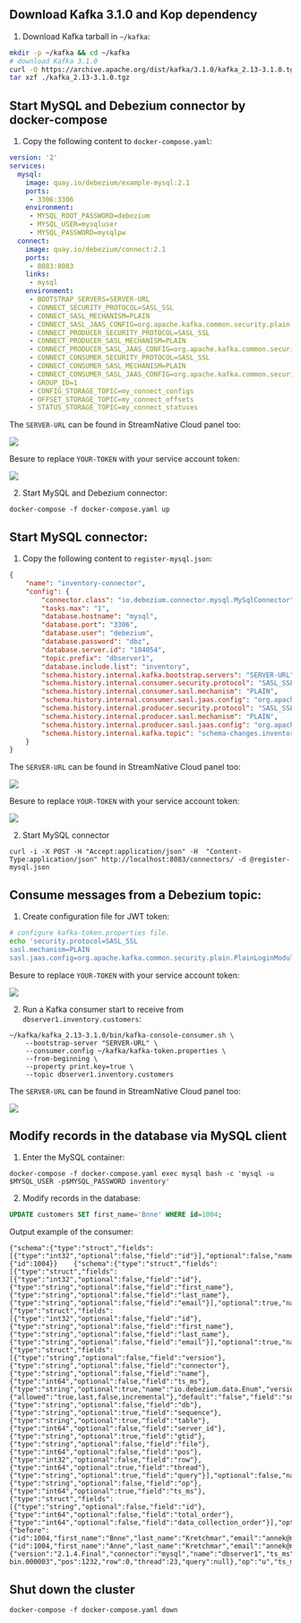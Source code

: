 ## Download Kafka 3.1.0 and Kop dependency

1. Download Kafka tarball in `~/kafka`:

```bash
mkdir -p ~/kafka && cd ~/kafka
# download Kafka 3.1.0
curl -O https://archive.apache.org/dist/kafka/3.1.0/kafka_2.13-3.1.0.tgz
tar xzf ./kafka_2.13-3.1.0.tgz
```

## Start MySQL and Debezium connector by docker-compose

1. Copy the following content to `docker-compose.yaml`:

```yaml
version: '2'
services:
  mysql:
    image: quay.io/debezium/example-mysql:2.1
    ports:
     - 3306:3306
    environment:
     - MYSQL_ROOT_PASSWORD=debezium
     - MYSQL_USER=mysqluser
     - MYSQL_PASSWORD=mysqlpw
  connect:
    image: quay.io/debezium/connect:2.1
    ports:
     - 8083:8083
    links:
     - mysql
    environment:
     - BOOTSTRAP_SERVERS=SERVER-URL
     - CONNECT_SECURITY_PROTOCOL=SASL_SSL
     - CONNECT_SASL_MECHANISM=PLAIN
     - CONNECT_SASL_JAAS_CONFIG=org.apache.kafka.common.security.plain.PlainLoginModule required username="public/default" password="token:YOUR-TOKEN";
     - CONNECT_PRODUCER_SECURITY_PROTOCOL=SASL_SSL
     - CONNECT_PRODUCER_SASL_MECHANISM=PLAIN
     - CONNECT_PRODUCER_SASL_JAAS_CONFIG=org.apache.kafka.common.security.plain.PlainLoginModule required username="public/default" password="token:YOUR-TOKEN";
     - CONNECT_CONSUMER_SECURITY_PROTOCOL=SASL_SSL
     - CONNECT_CONSUMER_SASL_MECHANISM=PLAIN
     - CONNECT_CONSUMER_SASL_JAAS_CONFIG=org.apache.kafka.common.security.plain.PlainLoginModule required username="public/default" password="token:YOUR-TOKEN";
     - GROUP_ID=1
     - CONFIG_STORAGE_TOPIC=my_connect_configs
     - OFFSET_STORAGE_TOPIC=my_connect_offsets
     - STATUS_STORAGE_TOPIC=my_connect_statuses
```
The `SERVER-URL` can be found in StreamNative Cloud panel too:

![](./images/broker-url.jpg)

Besure to replace `YOUR-TOKEN` with your service account token:

![](./images/token.jpg)

2. Start MySQL and Debezium connector:

```shell   
docker-compose -f docker-compose.yaml up
```

## Start MySQL connector:

1. Copy the following content to `register-mysql.json`:
```json
{
    "name": "inventory-connector",
    "config": {
        "connector.class": "io.debezium.connector.mysql.MySqlConnector",
        "tasks.max": "1",
        "database.hostname": "mysql",
        "database.port": "3306",
        "database.user": "debezium",
        "database.password": "dbz",
        "database.server.id": "184054",
        "topic.prefix": "dbserver1",
        "database.include.list": "inventory",
        "schema.history.internal.kafka.bootstrap.servers": "SERVER-URL",
        "schema.history.internal.consumer.security.protocol": "SASL_SSL",
        "schema.history.internal.consumer.sasl.mechanism": "PLAIN",
        "schema.history.internal.consumer.sasl.jaas.config": "org.apache.kafka.common.security.plain.PlainLoginModule required username=\"public/default\" password=\"token:YOUR-TOKEN\";",
        "schema.history.internal.producer.security.protocol": "SASL_SSL",
        "schema.history.internal.producer.sasl.mechanism": "PLAIN",
        "schema.history.internal.producer.sasl.jaas.config": "org.apache.kafka.common.security.plain.PlainLoginModule required username=\"public/default\" password=\"token:YOUR-TOKEN\";",
        "schema.history.internal.kafka.topic": "schema-changes.inventory"
    }
}
```

The `SERVER-URL` can be found in StreamNative Cloud panel too:

![](./images/broker-url.jpg)

Besure to replace `YOUR-TOKEN` with your service account token:

![](./images/token.jpg)

2. Start MySQL connector
```shell
curl -i -X POST -H "Accept:application/json" -H  "Content-Type:application/json" http://localhost:8083/connectors/ -d @register-mysql.json
```

## Consume messages from a Debezium topic:

1. Create configuration file for JWT token:

```bash
# configure kafka-token.properties file.
echo 'security.protocol=SASL_SSL
sasl.mechanism=PLAIN
sasl.jaas.config=org.apache.kafka.common.security.plain.PlainLoginModule required username="public/default" password="token:YOUR-TOKEN";' > ~/kafka-token.properties
```
Besure to replace `YOUR-TOKEN` with your service account token:

![](./images/token.jpg)

2. Run a Kafka consumer start to receive from `dbserver1.inventory.customers`:

```shell
~/kafka/kafka_2.13-3.1.0/bin/kafka-console-consumer.sh \
    --bootstrap-server "SERVER-URL" \
    --consumer.config ~/kafka/kafka-token.properties \
    --from-beginning \
    --property print.key=true \
    --topic dbserver1.inventory.customers
```
The `SERVER-URL` can be found in StreamNative Cloud panel too:

![](./images/broker-url.jpg)

## Modify records in the database via MySQL client

1. Enter the MySQL container:
```shell
docker-compose -f docker-compose.yaml exec mysql bash -c 'mysql -u $MYSQL_USER -p$MYSQL_PASSWORD inventory'
```

2. Modify records in the database:
```sql
UPDATE customers SET first_name='Bnne' WHERE id=1004;
```

Output example of the consumer:
```shell
{"schema":{"type":"struct","fields":[{"type":"int32","optional":false,"field":"id"}],"optional":false,"name":"dbserver1.inventory.customers.Key"},"payload":{"id":1004}}	{"schema":{"type":"struct","fields":[{"type":"struct","fields":[{"type":"int32","optional":false,"field":"id"},{"type":"string","optional":false,"field":"first_name"},{"type":"string","optional":false,"field":"last_name"},{"type":"string","optional":false,"field":"email"}],"optional":true,"name":"dbserver1.inventory.customers.Value","field":"before"},{"type":"struct","fields":[{"type":"int32","optional":false,"field":"id"},{"type":"string","optional":false,"field":"first_name"},{"type":"string","optional":false,"field":"last_name"},{"type":"string","optional":false,"field":"email"}],"optional":true,"name":"dbserver1.inventory.customers.Value","field":"after"},{"type":"struct","fields":[{"type":"string","optional":false,"field":"version"},{"type":"string","optional":false,"field":"connector"},{"type":"string","optional":false,"field":"name"},{"type":"int64","optional":false,"field":"ts_ms"},{"type":"string","optional":true,"name":"io.debezium.data.Enum","version":1,"parameters":{"allowed":"true,last,false,incremental"},"default":"false","field":"snapshot"},{"type":"string","optional":false,"field":"db"},{"type":"string","optional":true,"field":"sequence"},{"type":"string","optional":true,"field":"table"},{"type":"int64","optional":false,"field":"server_id"},{"type":"string","optional":true,"field":"gtid"},{"type":"string","optional":false,"field":"file"},{"type":"int64","optional":false,"field":"pos"},{"type":"int32","optional":false,"field":"row"},{"type":"int64","optional":true,"field":"thread"},{"type":"string","optional":true,"field":"query"}],"optional":false,"name":"io.debezium.connector.mysql.Source","field":"source"},{"type":"string","optional":false,"field":"op"},{"type":"int64","optional":true,"field":"ts_ms"},{"type":"struct","fields":[{"type":"string","optional":false,"field":"id"},{"type":"int64","optional":false,"field":"total_order"},{"type":"int64","optional":false,"field":"data_collection_order"}],"optional":true,"name":"event.block","version":1,"field":"transaction"}],"optional":false,"name":"dbserver1.inventory.customers.Envelope","version":1},"payload":{"before":{"id":1004,"first_name":"Bnne","last_name":"Kretchmar","email":"annek@noanswer.org"},"after":{"id":1004,"first_name":"Anne","last_name":"Kretchmar","email":"annek@noanswer.org"},"source":{"version":"2.1.4.Final","connector":"mysql","name":"dbserver1","ts_ms":1699509234000,"snapshot":"false","db":"inventory","sequence":null,"table":"customers","server_id":223344,"gtid":null,"file":"mysql-bin.000003","pos":1232,"row":0,"thread":23,"query":null},"op":"u","ts_ms":1699509234478,"transaction":null}}
```

## Shut down the cluster
```shell
docker-compose -f docker-compose.yaml down
```
